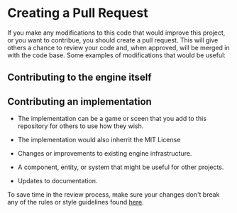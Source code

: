 # Creating a Pull Request
If you make any modifications to this code that would improve this project, or you want to contribue, you should create a pull request. This will give others a chance to review your code and, when approved, will be merged in with the code base. Some examples of modifications that would be useful:

## Contributing to the engine itself

## Contributing an implementation
-   The implementation can be a game or sceen that you add to this repository for others to use how they wish.
-   The implementation would also inherrit the MIT License

- Changes or improvements to existing engine infrastructure.
- A component, entity, or system that might be useful for other projects.
- Updates to documentation.

To save time in the review process, make sure your changes don't break any of the rules or style guidelines found [here](/docs/guidelines/style.md). 